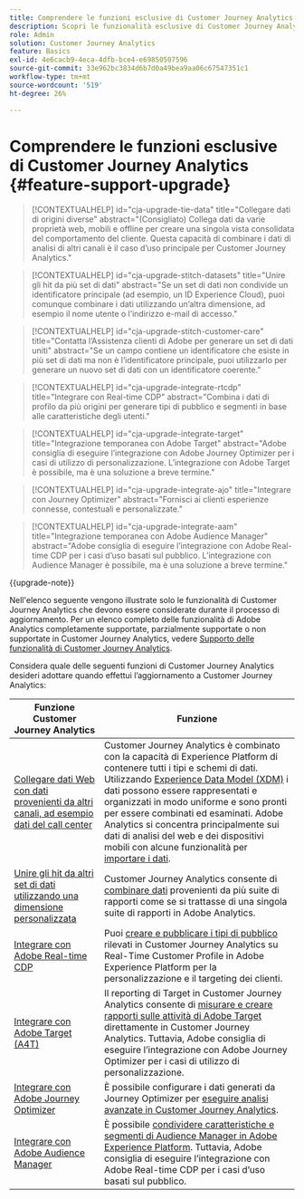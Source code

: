 ```yaml
---
title: Comprendere le funzioni esclusive di Customer Journey Analytics
description: Scopri le funzionalità esclusive di Customer Journey Analytics
role: Admin
solution: Customer Journey Analytics
feature: Basics
exl-id: 4e6cacb9-4eca-4dfb-bce4-e69850507596
source-git-commit: 33e962bc3834d6b7d0a49bea9aa06c67547351c1
workflow-type: tm+mt
source-wordcount: '519'
ht-degree: 26%

---
```


# Comprendere le funzioni esclusive di Customer Journey Analytics {#feature-support-upgrade}

<!-- markdownlint-disable MD034 -->

>[!CONTEXTUALHELP]
>id="cja-upgrade-tie-data"
>title="Collegare dati di origini diverse"
>abstract="(Consigliato) Collega dati da varie proprietà web, mobili e offline per creare una singola vista consolidata del comportamento del cliente. Questa capacità di combinare i dati di analisi di altri canali è il caso d’uso principale per Customer Journey Analytics."

<!-- markdownlint-enable MD034 -->

<!-- markdownlint-disable MD034 -->

>[!CONTEXTUALHELP]
>id="cja-upgrade-stitch-datasets"
>title="Unire gli hit da più set di dati"
>abstract="Se un set di dati non condivide un identificatore principale (ad esempio, un ID Experience Cloud), puoi comunque combinare i dati utilizzando un’altra dimensione, ad esempio il nome utente o l’indirizzo e-mail di accesso."

<!-- markdownlint-enable MD034 -->

<!-- markdownlint-disable MD034 -->

>[!CONTEXTUALHELP]
>id="cja-upgrade-stitch-customer-care"
>title="Contatta l’Assistenza clienti di Adobe per generare un set di dati uniti"
>abstract="Se un campo contiene un identificatore che esiste in più set di dati ma non è l’identificatore principale, puoi utilizzarlo per generare un nuovo set di dati con un identificatore coerente."

<!-- markdownlint-enable MD034 -->

<!-- markdownlint-disable MD034 -->

>[!CONTEXTUALHELP]
>id="cja-upgrade-integrate-rtcdp"
>title="Integrare con Real-time CDP"
>abstract="Combina i dati di profilo da più origini per generare tipi di pubblico e segmenti in base alle caratteristiche degli utenti."

<!-- markdownlint-enable MD034 -->

<!-- markdownlint-disable MD034 -->

>[!CONTEXTUALHELP]
>id="cja-upgrade-integrate-target"
>title="Integrazione temporanea con Adobe Target"
>abstract="Adobe consiglia di eseguire l’integrazione con Adobe Journey Optimizer per i casi di utilizzo di personalizzazione. L’integrazione con Adobe Target è possibile, ma è una soluzione a breve termine."

<!-- markdownlint-enable MD034 -->

<!-- markdownlint-disable MD034 -->

>[!CONTEXTUALHELP]
>id="cja-upgrade-integrate-ajo"
>title="Integrare con Journey Optimizer"
>abstract="Fornisci ai clienti esperienze connesse, contestuali e personalizzate."

<!-- markdownlint-enable MD034 -->

<!-- markdownlint-disable MD034 -->

>[!CONTEXTUALHELP]
>id="cja-upgrade-integrate-aam"
>title="Integrazione temporanea con Adobe Audience Manager"
>abstract="Adobe consiglia di eseguire l’integrazione con Adobe Real-time CDP per i casi d’uso basati sul pubblico. L’integrazione con Audience Manager è possibile, ma è una soluzione a breve termine."

<!-- markdownlint-enable MD034 -->

{{upgrade-note}}

Nell&#39;elenco seguente vengono illustrate solo le funzionalità di Customer Journey Analytics che devono essere considerate durante il processo di aggiornamento. Per un elenco completo delle funzionalità di Adobe Analytics completamente supportate, parzialmente supportate o non supportate in Customer Journey Analytics, vedere [Supporto delle funzionalità di Customer Journey Analytics](/help/getting-started/aa-vs-cja/cja-aa.md).

Considera quale delle seguenti funzioni di Customer Journey Analytics desideri adottare quando effettui l’aggiornamento a Customer Journey Analytics:

| Funzione Customer Journey Analytics | Funzione |
|---------|----------|
| [Collegare dati Web con dati provenienti da altri canali, ad esempio dati del call center](https://experienceleague.adobe.com/en/docs/analytics-platform/using/cja-usecases/cross-channel/cross-channel) | Customer Journey Analytics è combinato con la capacità di Experience Platform di contenere tutti i tipi e schemi di dati. Utilizzando [Experience Data Model (XDM)](https://experienceleague.adobe.com/docs/experience-platform/xdm/home.html?lang=it) i dati possono essere rappresentati e organizzati in modo uniforme e sono pronti per essere combinati ed esaminati. Adobe Analytics si concentra principalmente sui dati di analisi del web e dei dispositivi mobili con alcune funzionalità per [importare i dati](https://experienceleague.adobe.com/docs/analytics/import/home.html?lang=it). |
| [Unire gli hit da altri set di dati utilizzando una dimensione personalizzata](https://experienceleague.adobe.com/en/docs/analytics-platform/using/stitching/overview) | Customer Journey Analytics consente di [combinare dati](/help/connections/combined-dataset.md) provenienti da più suite di rapporti come se si trattasse di una singola suite di rapporti in Adobe Analytics. |
| [Integrare con Adobe Real-time CDP](/help/components/audiences/audiences-overview.md) | Puoi [creare e pubblicare i tipi di pubblico](/help/components/audiences/audiences-overview.md) rilevati in Customer Journey Analytics su Real-Time Customer Profile in Adobe Experience Platform per la personalizzazione e il targeting dei clienti. |
| [Integrare con Adobe Target (A4T)](/help/integrations/at.md) | Il reporting di Target in Customer Journey Analytics consente di [misurare e creare rapporti sulle attività di Adobe Target](/help/integrations/at.md) direttamente in Customer Journey Analytics. Tuttavia, Adobe consiglia di eseguire l’integrazione con Adobe Journey Optimizer per i casi di utilizzo di personalizzazione. |
| [Integrare con Adobe Journey Optimizer](/help/integrations/ajo.md) | È possibile configurare i dati generati da Journey Optimizer per [eseguire analisi avanzate in Customer Journey Analytics](/help/integrations/ajo.md). |
| [Integrare con Adobe Audience Manager](https://experienceleague.adobe.com/en/docs/audience-manager/user-guide/implementation-integration-guides/integration-experience-platform/aam-aep-audience-sharing) | È possibile [condividere caratteristiche e segmenti di Audience Manager in Adobe Experience Platform](https://experienceleague.adobe.com/en/docs/audience-manager/user-guide/implementation-integration-guides/integration-experience-platform/aam-aep-audience-sharing). Tuttavia, Adobe consiglia di eseguire l’integrazione con Adobe Real-time CDP per i casi d’uso basati sul pubblico. |
